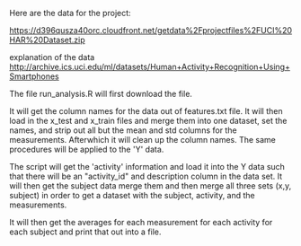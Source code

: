 

Here are the data for the project:

https://d396qusza40orc.cloudfront.net/getdata%2Fprojectfiles%2FUCI%20HAR%20Dataset.zip 

explanation of the data 
http://archive.ics.uci.edu/ml/datasets/Human+Activity+Recognition+Using+Smartphones

The file run_analysis.R will first download the file.

It will get the column names for the data out of features.txt file.  It will then load in the x_test and x_train files and merge them into one dataset, set the names, and strip out all but the mean and std columns for the measurements. Afterwhich it will clean up the column names.  The same procedures will be applied to the 'Y' data.

The script will get the 'activity' information and load it into the Y data such that there will be an "activity_id" and description column in the data set.  It will then get the subject data merge them and then merge all three sets (x,y, subject) in order to get a dataset with the subject, activity, and the measurements.  

It will then get the averages for each measurement for each activity for each subject and print that out into a file.
